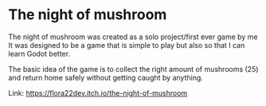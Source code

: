 # The night of mushroom

The night of mushroom was created as a solo project/first ever game by me It was designed 
to be a game that is simple to play but also so that I can learn Godot better.


The basic idea of the game is to collect the right amount of mushrooms (25)
and return home safely without getting caught by anything.


Link: https://flora22dev.itch.io/the-night-of-mushroom
 
